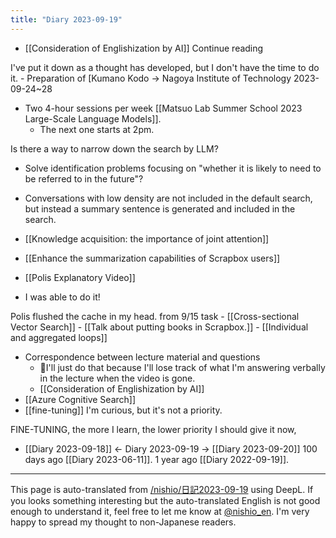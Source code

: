 ```yaml
---
title: "Diary 2023-09-19"
---
```



- [[Consideration of Englishization by AI]] Continue reading

I've put it down as a thought has developed, but I don't have the time to do it.
    - Preparation of [Kumano Kodo → Nagoya Institute of Technology 2023-09-24~28
- Two 4-hour sessions per week [[Matsuo Lab Summer School 2023 Large-Scale Language Models]].
    - The next one starts at 2pm.

Is there a way to narrow down the search by LLM?
- Solve identification problems focusing on "whether it is likely to need to be referred to in the future"?
- Conversations with low density are not included in the default search, but instead a summary sentence is generated and included in the search.


- [[Knowledge acquisition: the importance of joint attention]]

- [[Enhance the summarization capabilities of Scrapbox users]]

- [[Polis Explanatory Video]]
- I was able to do it!

Polis flushed the cache in my head.
from 9/15
task
    - [[Cross-sectional Vector Search]]
        - [[Talk about putting books in Scrapbox.]]
        - [[Individual and aggregated loops]]
- Correspondence between lecture material and questions
    - 🍅I'll just do that because I'll lose track of what I'm answering verbally in the lecture when the video is gone.
    - [[Consideration of Englishization by AI]]
- [[Azure Cognitive Search]]
- [[fine-tuning]] I'm curious, but it's not a priority.

FINE-TUNING, the more I learn, the lower priority I should give it now,


- [[Diary 2023-09-18]] ← Diary 2023-09-19 → [[Diary 2023-09-20]]
100 days ago [[Diary 2023-06-11]].
1 year ago [[Diary 2022-09-19]].
---
This page is auto-translated from [/nishio/日記2023-09-19](https://scrapbox.io/nishio/日記2023-09-19) using DeepL. If you looks something interesting but the auto-translated English is not good enough to understand it, feel free to let me know at [@nishio_en](https://twitter.com/nishio_en). I'm very happy to spread my thought to non-Japanese readers.